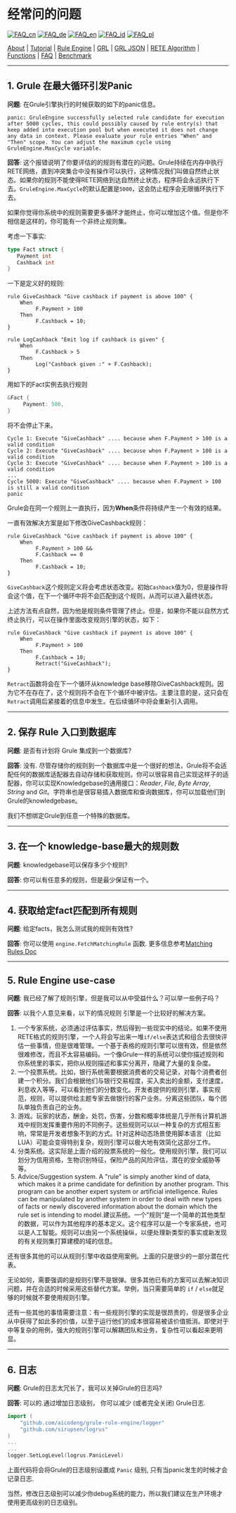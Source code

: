 # 经常问的问题

[![FAQ_cn](https://github.com/yammadev/flag-icons/blob/master/png/CN.png?raw=true)](../cn/FAQ_cn.md)
[![FAQ_de](https://github.com/yammadev/flag-icons/blob/master/png/DE.png?raw=true)](../de/FAQ_de.md)
[![FAQ_en](https://github.com/yammadev/flag-icons/blob/master/png/GB.png?raw=true)](../en/FAQ_en.md)
[![FAQ_id](https://github.com/yammadev/flag-icons/blob/master/png/ID.png?raw=true)](../id/FAQ_id.md)
[![FAQ_pl](https://github.com/yammadev/flag-icons/blob/master/png/PL.png?raw=true)](../pl/FAQ_pl.md)

[About](About_cn.md) | [Tutorial](Tutorial_cn.md) | [Rule Engine](RuleEngine_cn.md) | [GRL](GRL_cn.md) | [GRL JSON](GRL_JSON_cn.md) | [RETE Algorithm](RETE_cn.md) | [Functions](Function_cn.md) | [FAQ](FAQ_cn.md) | [Benchmark](Benchmarking_cn.md)

---

## 1. Grule 在最大循环引发Panic

**问题**: 在Grule引擎执行的时候获取的如下的panic信息。

```Shell
panic: GruleEngine successfully selected rule candidate for execution after 5000 cycles, this could possibly caused by rule entry(s) that keep added into execution pool but when executed it does not change any data in context. Please evaluate your rule entries "When" and "Then" scope. You can adjust the maximum cycle using GruleEngine.MaxCycle variable.
```

**回答**:  这个报错说明了你要评估的的规则有潜在的问题。Grule持续在内存中执行RETE网络，直到冲突集合中没有操作可以执行，这种情况我们叫做自然终止状态。如果你的规则不能使得RETE网络到达自然终止状态，程序将会永远执行下去。`GruleEngine.MaxCycle`的默认配置是`5000`，这会防止程序会无限循环执行下去。

如果你觉得你系统中的规则需要更多循环才能终止，你可以增加这个值。但是你不相信是这样的，你可能有一个非终止规则集。

考虑一下事实:

```go
type Fact struct {
   Payment int
   Cashback int
}
```

一下是定义好的规则:

```Shell
rule GiveCashback "Give cashback if payment is above 100" {
    When 
         F.Payment > 100
    Then
         F.Cashback = 10;
}

rule LogCashback "Emit log if cashback is given" {
    When 
         F.Cashback > 5
    Then
         Log("Cashback given :" + F.Cashback);
}
```

用如下的Fact实例去执行规则

```go
&Fact {
     Payment: 500,
}
```

将不会停止下来。 

```
Cycle 1: Execute "GiveCashback" .... because when F.Payment > 100 is a valid condition
Cycle 2: Execute "GiveCashback" .... because when F.Payment > 100 is a valid condition
Cycle 3: Execute "GiveCashback" .... because when F.Payment > 100 is a valid condition
...
Cycle 5000: Execute "GiveCashback" .... because when F.Payment > 100 is still a valid condition
panic
```

Grule会在同一个规则上一直执行，因为**When**条件将持续产生一个有效的结果。

一直有效解决方案是如下修改GiveCashback规则：

```Shell
rule GiveCashback "Give cashback if payment is above 100" {
    When 
         F.Payment > 100 &&
         F.Cashback == 0
    Then
         F.Cashback = 10;
}
```

`GiveCashback`这个规则定义将会考虑状态改变。初始`Cashback`值为0，但是操作将会这个值，在下一个循环中将不会匹配到这个规则，从而可以进入最终状态。

上述方法有点自然，因为他是规则条件管理了终止。但是，如果你不能以自然方式终止执行，可以在操作里面改变规则引擎的状态，如下：

```Shell
rule GiveCashback "Give cashback if payment is above 100" {
    When 
         F.Payment > 100
    Then
         F.Cashback = 10;
         Retract("GiveCashback");
}
```

`Retract`函数将会在下一个循环从knowledge base移除GiveCashback规则。因为它不在存在了，这个规则将不会在下个循环中被评估。主要注意的是，这只会在`Retract`调用后紧接着的信息中发生。在后续循环中将会重新引入调用。

---

## 2. 保存 Rule 入口到数据库

**问题**: 是否有计划将 Grule 集成到一个数据库?

**回答**: 没有. 尽管存储你的规则到一个数据库中是一个很好的想法，Grule将不会适配任何的数据库适配器去自动存储和获取规则。你可以很容易自己实现这样子的适配器，你可以实现Knowledgebase的通用接口：*Reader*, *File*, *Byte Array*, *String*
and *Git*。字符串也是很容易插入数据库和查询数据库，你可以加载他们到Grule的knowledgebase。

我们不想绑定Grule到任意一个特殊的数据库。

---

## 3. 在一个 knowledge-base最大的规则数

**问题**:  knowledgebase可以保存多少个规则?

**回答**: 你可以有任意多的规则，但是最少保证有一个。

---

## 4. 获取给定fact匹配到所有规则

**问题**: 给定facts，我怎么测试我的规则有效性?

**回答**: 你可以使用 `engine.FetchMatchingRule` 函数. 更多信息参考[Matching Rules Doc](MatchingRules_cn.md) 

---

## 5. Rule Engine use-case

**问题**: 我已经了解了规则引擎，但是我可以从中受益什么？可以举一些例子吗？

**回答**: 以我个人意见来看，以下的情况规则 引擎是一个比较好的解决方案。

1. 一个专家系统，必须通过评估事实，然后得到一些现实中的结论。如果不使用RETE格式的规则引擎，一个人将会写出来一堆`if/else`表达式和组合去很快评估一些事情，但是很难管理。一个基于表格的规则引擎可以很有效，但是依然很难修改，而且不太容易编码。一个像Grule一样的系统可以使你描述规则和你系统里的事实，把你从规则描述和事实分离开，隐藏了大量的复杂度。
2. 一个投票系统。比如，银行系统需要根据消费者的交易记录，对每个消费者创建一个积分。我们会根据他们与银行交易程度，买入卖出的金额，支付速度，利息收入等等，可以看到他们的分数变化。开发者提供的规则引擎，事实规范，规则，可以提供给主题专家去做银行的客户业务。分离这些团队，每个团队单独负责自己的业务。
3. 游戏。玩家的状态，酬金，处罚，伤害，分数和概率体统是几乎所有计算机游戏中规则发挥重要作用的不同例子。这些规则可以以一种复杂的方式相互影响，常常是开发者想象不到的方式。针对这种动态场景使用脚本语言（比如LUA）可能会变得特别复杂，规则引擎可以极大地有效简化这部分工作。
4. 分类系统。这实际是上面介绍的投票系统的一般化。使用规则引擎，我们可以划分为信用资格，生物识别特征，保险产品的风险评估，潜在的安全威胁等等。
5. Advice/Suggestion system. A "rule" is simply another kind of data, which
   makes it a prime candidate for definition by another program.  This program
   can be another expert system or artificial intelligence.  Rules can be
   manipulated by another system in order to deal with new types of facts or
   newly discovered information about the domain which the rule set is intending
   to model.建议系统。一个”规则“是一个简单的其他类型的数据，可以作为其他程序的基本定义。这个程序可以是一个专家系统，也可以是人工智能。规则可以由另一个系统操纵，以便处理新类型的事实或新发现的有关规则集打算建模的域的信息。

还有很多其他的可以从规则引擎中收益使用案例。上面的只是很少的一部分潜在代表。

无论如何，需要强调的是规则引擎不是银弹。很多其他已有的方案可以去解决知识问题，并在合适的时候采用这些替代方案。举例，当只需要简单的 `if` / `else`就足够的时候就不要使用规则引擎。

还有一些其他的事情需要注意：有一些规则引擎的实现是很昂贵的，但是很多企业从中获得了如此多的价值，以至于运行他们的成本很容易被该价值抵消。即使对于中等复杂的用例，强大的规则引擎可以解耦团队和业务，复杂性可以看起来更明显。

---

## 6. 日志

**问题**: Grule的日志太冗长了，我可以关掉Grule的日志吗?

**回答**: 可以的.通过增加日志级别， 你可以减少 (或者完全关闭) Grule日志.

```go
import (
    "github.com/aicodeng/grule-rule-engine/logger"
    "github.com/sirupsen/logrus"
)
...
...
logger.SetLogLevel(logrus.PanicLevel)
```

上面代码将会将Grule的日志级别设置成 `Panic` 级别, 只有当panic发生的时候才会记录日志.

当然，修改日志级别可以减少你debug系统的能力，所以我们建议在生产环境才使用更高级别的日志级别。
